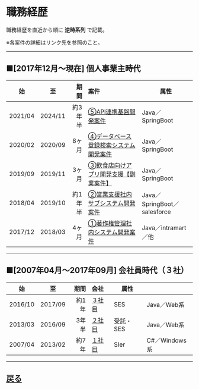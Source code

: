 # 職務経歴

職務経歴を直近から順に **逆時系列** で記載。

※各案件の詳細はリンク先を参照のこと。

--------------------

## ■[2017年12月～現在] 個人事業主時代

|始|至|期間|案件|属性|
|-------|-------|------:|:----|----|
|2021/04|2024/11|約3年半|                 [⑤API連携基盤開発案件](./business/case5.md)|Java／SpringBoot|
|2020/02|2020/09|  8ヶ月|[④データベース登録検索システム開発案件](./business/case4.md)|Java／SpringBoot|
|2019/09|2019/11|  3ヶ月|[③飲食店向けアプリ開発支援【副業案件】](./business/case3.md)|Java／SpringBoot|
|2018/04|2019/10|約1年半|    [②営業支援社内サブシステム開発案件](./business/case2.md)|Java／SpringBoot／salesforce|
|2017/12|2018/03|  4ヶ月|      [①著作権管理社内システム開発案件](./business/case1.md)|Java／intramart／他|

--------------------

## ■[2007年04月～2017年09月] 会社員時代（３社）

|始|至|期間|会社|属性||
|-------|-------|------:|:----|----|----|
|2016/10|2017/09|  約1年|[３社目](./employee/company3.md)|SES      |  Java／Web系|契約社員|
|2013/03|2016/09|  3年半|[２社目](./employee/company2.md)|受託・SES|  Java／Web系|正社員|
|2007/04|2013/02|  約7年|[１社目](./employee/company1.md)|SIer     |C#／Windows系|正社員・新卒|

-------------------

## [戻る](index.md)
